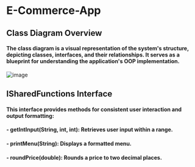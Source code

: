 # E-Commerce-App

## Class Diagram Overview
#### The class diagram is a visual representation of the system's structure, depicting classes, interfaces, and their relationships. It serves as a blueprint for understanding the application's OOP implementation.
![image](https://github.com/MouhibBahri/E-Commerce-App/assets/123774260/3aa35e45-b67a-477c-82ed-848bf4555080)

## ISharedFunctions Interface
#### This interface provides methods for consistent user interaction and output formatting:
#### - getIntInput(String, int, int): Retrieves user input within a range.            
#### - printMenu(String): Displays a formatted menu.                                   
#### - roundPrice(double): Rounds a price to two decimal places.


